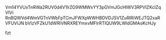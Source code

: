 Vm14YVUxTnRWa2RUV0d4V1lrZG9WMWxYY3pGVmJGcHlWV3RPVlZKclZqVlVi
RnBQWVd4WmVGTnVWbFpTCmJFWXpWWHBDVDJSV1ZuRlRiWEJTQ2xaRVFUVlJN
bVIzVFZkU1dWRlVNRXREYmxvMFlrRTlQUW9LWldGMAoKcHJy

fzt